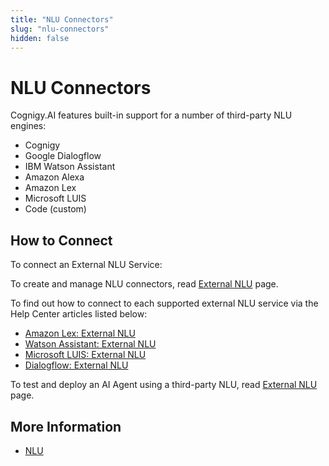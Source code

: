 ```yaml
---
title: "NLU Connectors"
slug: "nlu-connectors"
hidden: false
---
```

# NLU Connectors

Cognigy.AI features built-in support for a number of third-party NLU engines:

- Cognigy
- Google Dialogflow
- IBM Watson Assistant
- Amazon Alexa
- Amazon Lex
- Microsoft LUIS
- Code (custom)

## How to Connect

To connect an External NLU Service:

To create and manage NLU connectors, read [External NLU](overview.md#creating-nlu-connectors) page.

To find out how to connect to each supported external NLU service via the Help Center articles listed below:

* [Amazon Lex: External NLU](https://support.cognigy.com/hc/en-us/articles/4408910240530)
* [Watson Assistant: External NLU](https://support.cognigy.com/hc/en-us/articles/360017484979-Watson-Assistant-External-NLU)
* [Microsoft LUIS: External NLU](https://support.cognigy.com/hc/en-us/articles/360017517319)
* [Dialogflow: External NLU](https://support.cognigy.com/hc/en-us/articles/360017466620)

To test and deploy an AI Agent using a third-party NLU, read [External NLU](overview.md#testing-and-deploying-with-an-external-nlu) page.

## More Information

- [NLU](../overview.md)